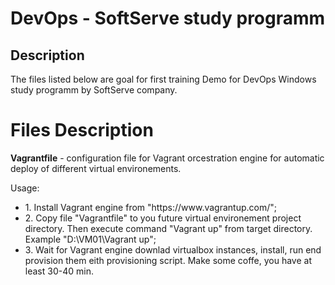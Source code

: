 <h1>DevOps - SoftServe study programm</h1>
<hline>
<h2>Description</h2>
The files listed below are goal for first training Demo for DevOps Windows study programm by SoftServe company.
<h1>Files Description</h1>

<p><strong>Vagrantfile</strong> - configuration file for Vagrant orcestration engine for automatic deploy of different virtual environements.</p>
<p>Usage:</p>
<ul>
  <li>1. Install Vagrant engine from "https://www.vagrantup.com/";</li> 
  <li>2. Copy file "Vagrantfile" to you future virtual environement project directory. Then execute command "Vagrant up" from target    directory. Example "D:\VM01\Vagrant up";</li>
  <li>3. Wait for Vagrant engine downlad virtualbox instances, install, run end provision them eith provisioning script. Make some coffe, you have at least 30-40 min.</li>
